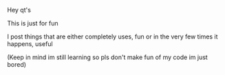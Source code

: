 Hey qt's

This is just for fun

I post things that are either completely uses, fun or in the very few times it happens, useful

(Keep in mind im still learning so pls don't make fun of my code im just bored)
